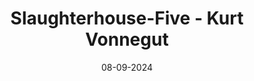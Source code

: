 ---
layout: none
title: "Slaughterhouse-Five - Kurt Vonnegut"
img: assets/img/covers/slaughterhouse-five-bookcover.jpg
date: 08-09-2024
category: Fiction
redirect: https://www.goodreads.com/book/show/4981.Slaughterhouse_Five
---